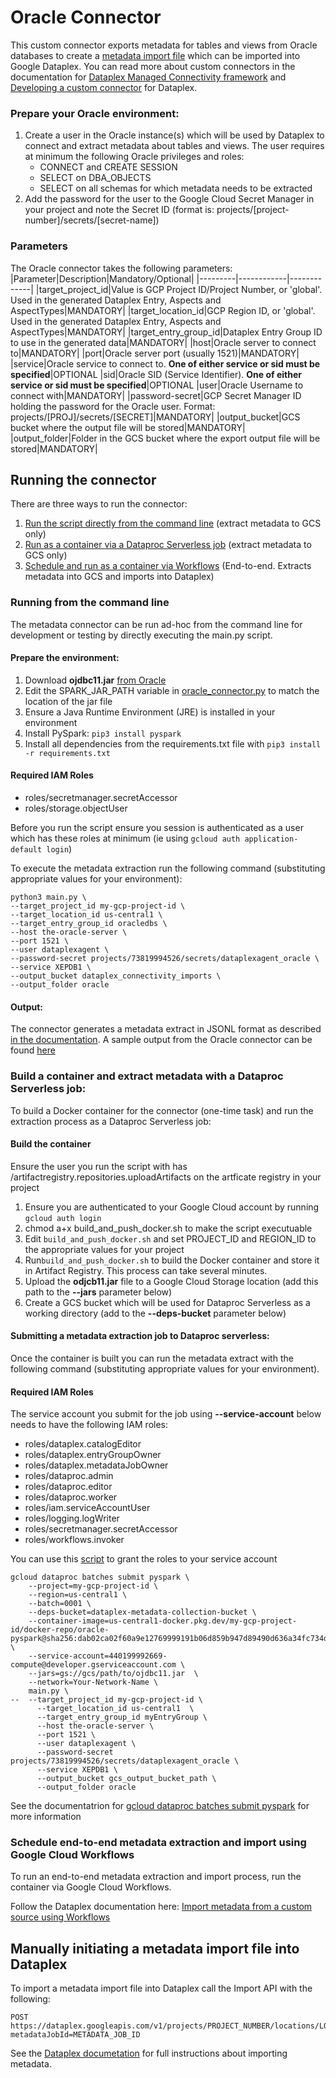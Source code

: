# Oracle Connector

This custom connector exports metadata for tables and views from Oracle databases to create a [metadata import file](https://cloud.google.com/dataplex/docs/import-metadata#components) which can be imported into Google Dataplex. 
You can read more about custom connectors in the documentation for [Dataplex Managed Connectivity framework](https://cloud.google.com/dataplex/docs/managed-connectivity-overview) and [Developing a custom connector](https://cloud.google.com/dataplex/docs/develop-custom-connector) for Dataplex.

### Prepare your Oracle environment:

1. Create a user in the Oracle instance(s) which will be used by Dataplex to connect and extract metadata about tables and views. The user requires at minimum the following Oracle privileges and roles: 
    * CONNECT and CREATE SESSION
    * SELECT on DBA_OBJECTS
    * SELECT on all schemas for which metadata needs to be extracted
2. Add the password for the user to the Google Cloud Secret Manager in your project and note the Secret ID (format is: projects/[project-number]/secrets/[secret-name])

### Parameters
The Oracle connector takes the following parameters:
|Parameter|Description|Mandatory/Optional|
|---------|------------|-------------|
|target_project_id|Value is GCP Project ID/Project Number, or 'global'. Used in the generated Dataplex Entry, Aspects and AspectTypes|MANDATORY|
|target_location_id|GCP Region ID, or 'global'. Used in the generated Dataplex Entry, Aspects and AspectTypes|MANDATORY|
|target_entry_group_id|Dataplex Entry Group ID to use in the generated data|MANDATORY|
|host|Oracle server to connect to|MANDATORY|
|port|Oracle server port (usually 1521)|MANDATORY|
|service|Oracle service to connect to. **One of either service or sid must be specified**|OPTIONAL
|sid|Oracle SID (Service Identifier). **One of either service or sid must be specified**|OPTIONAL
|user|Oracle Username to connect with|MANDATORY|
|password-secret|GCP Secret Manager ID holding the password for the Oracle user. Format: projects/[PROJ]/secrets/[SECRET]|MANDATORY|
|output_bucket|GCS bucket where the output file will be stored|MANDATORY|
|output_folder|Folder in the GCS bucket where the export output file will be stored|MANDATORY|

## Running the connector
There are three ways to run the connector:
1) [Run the script directly from the command line](###running-from-the-command-line) (extract metadata to GCS only)
2) [Run as a container via a Dataproc Serverless job](###build-a-container-and-extract-metadata-with-a-dataproc-serverless-job) (extract metadata to GCS only)
3) [Schedule and run as a container via Workflows](###schedule-end-to-end-metadata-extraction-and-import-using-google-cloud-workflows) (End-to-end. Extracts metadata into GCS and imports into Dataplex)

### Running from the command line

The metadata connector can be run ad-hoc from the command line for development or testing by directly executing the main.py script.

#### Prepare the environment:
1. Download **ojdbc11.jar** [from Oracle](https://www.oracle.com/database/technologies/appdev/jdbc-downloads.html)
2. Edit the SPARK_JAR_PATH variable in [oracle_connector.py](src/oracle_connector.py) to match the location of the jar file
3. Ensure a Java Runtime Environment (JRE) is installed in your environment
4. Install PySpark: `pip3 install pyspark`
5. Install all dependencies from the requirements.txt file with `pip3 install -r requirements.txt`

#### Required IAM Roles
- roles/secretmanager.secretAccessor
- roles/storage.objectUser

Before you run the script ensure you session is authenticated as a user which has these roles at minimum (ie using ```gcloud auth application-default login```)

To execute the metadata extraction run the following command (substituting appropriate values for your environment):

```shell 
python3 main.py \
--target_project_id my-gcp-project-id \
--target_location_id us-central1 \
--target_entry_group_id oracledbs \
--host the-oracle-server \
--port 1521 \
--user dataplexagent \
--password-secret projects/73819994526/secrets/dataplexagent_oracle \
--service XEPDB1 \
--output_bucket dataplex_connectivity_imports \
--output_folder oracle
```

#### Output:
The connector generates a metadata extract in JSONL format as described [in the documentation](https://cloud.google.com/dataplex/docs/import-metadata#metadata-import-file). A sample output from the Oracle connector can be found [here](sample/oracle_output_sample.jsonl)

### Build a container and extract metadata with a Dataproc Serverless job:

To build a Docker container for the connector (one-time task) and run the extraction process as a Dataproc Serverless job:

#### Build the container

Ensure the user you run the script with has /artifactregistry.repositories.uploadArtifacts on the artficate registry in your project 

1. Ensure you are authenticated to your Google Cloud account by running ```gcloud auth login```
2. chmod a+x build_and_push_docker.sh to make the script executuable
2. Edit ```build_and_push_docker.sh``` and set PROJECT_ID and REGION_ID to the appropriate values for your project
2. Run```build_and_push_docker.sh``` to build the Docker container and store it in Artifact Registry. This process can take several minutes.
3. Upload the **odjcb11.jar** file to a Google Cloud Storage location (add this path to the **--jars** parameter below)
4. Create a GCS bucket which will be used for Dataproc Serverless as a working directory (add to the **--deps-bucket** parameter below)

#### Submitting a metadata extraction job to Dataproc serverless:
Once the container is built you can run the metadata extract with the following command (substituting appropriate values for your environment). 

#### Required IAM Roles
The service account you submit for the job using **--service-account** below needs to have the following IAM roles:

- roles/dataplex.catalogEditor
- roles/dataplex.entryGroupOwner
- roles/dataplex.metadataJobOwner
- roles/dataproc.admin
- roles/dataproc.editor
- roles/dataproc.worker
- roles/iam.serviceAccountUser
- roles/logging.logWriter
- roles/secretmanager.secretAccessor
- roles/workflows.invoker

You can use this [script](scripts/grant_SA_dataproc_roles.sh) to grant the roles to your service account

```shell
gcloud dataproc batches submit pyspark \
    --project=my-gcp-project-id \
    --region=us-central1 \
    --batch=0001 \
    --deps-bucket=dataplex-metadata-collection-bucket \  
    --container-image=us-central1-docker.pkg.dev/my-gcp-project-id/docker-repo/oracle-pyspark@sha256:dab02ca02f60a9e12769999191b06d859b947d89490d636a34fc734d4a0b6d08 \
    --service-account=440199992669-compute@developer.gserviceaccount.com \
    --jars=gs://gcs/path/to/ojdbc11.jar  \
    --network=Your-Network-Name \
    main.py \
--  --target_project_id my-gcp-project-id \
      --target_location_id us-central1	\
      --target_entry_group_id myEntryGroup \
      --host the-oracle-server \
      --port 1521 \
      --user dataplexagent \
      --password-secret projects/73819994526/secrets/dataplexagent_oracle \
      --service XEPDB1 \
      --output_bucket gcs_output_bucket_path \
      --output_folder oracle
```

See the documentatrion for [gcloud dataproc batches submit pyspark](https://cloud.google.com/sdk/gcloud/reference/dataproc/batches/submit/pyspark) for more information

### Schedule end-to-end metadata extraction and import using Google Cloud Workflows

To run an end-to-end metadata extraction and import process, run the container via Google Cloud Workflows. 

Follow the Dataplex documentation here: [Import metadata from a custom source using Workflows ](https://cloud.google.com/dataplex/docs/import-using-workflows-custom-source)


## Manually initiating a metadata import file into Dataplex

To import a metadata import file into Dataplex call the Import API with the following:

```http
POST https://dataplex.googleapis.com/v1/projects/PROJECT_NUMBER/locations/LOCATION_ID/metadataJobs?metadataJobId=METADATA_JOB_ID
```

See the [Dataplex documetation](https://cloud.google.com/dataplex/docs/import-metadata#import-metadata) for full instructions about importing metadata.
